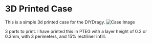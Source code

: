 # 3D Printed Case
This is a simple 3d printed case for the DIYDragy.
![Case Image](https://github.com/pyjamasam/DIYDragy/blob/master/Case/Case.jpg?raw=true)

3 parts to print.  I have printed this in PTEG with a layer height of 0.2 or 0.3mm, with 3 perimeters, and 15% rectiliner infill.